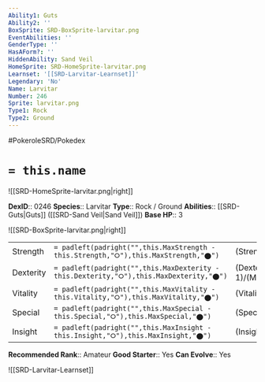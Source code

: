 ```yaml
---
Ability1: Guts
Ability2: ''
BoxSprite: SRD-BoxSprite-larvitar.png
EventAbilities: ''
GenderType: ''
HasAForm?: ''
HiddenAbility: Sand Veil
HomeSprite: SRD-HomeSprite-larvitar.png
Learnset: '[[SRD-Larvitar-Learnset]]'
Legendary: 'No'
Name: Larvitar
Number: 246
Sprite: larvitar.png
Type1: Rock
Type2: Ground
---
```


#PokeroleSRD/Pokedex

# `= this.name`

![[SRD-HomeSprite-larvitar.png|right]]

**DexID**:: 0246
**Species**:: Larvitar
**Type**:: Rock / Ground
**Abilities**:: [[SRD-Guts|Guts]] ([[SRD-Sand Veil|Sand Veil]])
**Base HP**:: 3

![[SRD-BoxSprite-larvitar.png|right]]

|           |                                                                                        |                                          |
| --------- | -------------------------------------------------------------------------------------- | ---------------------------------------- |
| Strength  | `= padleft(padright("",this.MaxStrength - this.Strength,"⭘"),this.MaxStrength,"⬤")`    | (Strength::2)/(MaxStrength::4)   |
| Dexterity | `= padleft(padright("",this.MaxDexterity - this.Dexterity,"⭘"),this.MaxDexterity,"⬤")` | (Dexterity:: 1)/(MaxDexterity::3) |
| Vitality  | `= padleft(padright("",this.MaxVitality - this.Vitality,"⭘"),this.MaxVitality,"⬤")`    | (Vitality::2)/(MaxVitality::4)   |
| Special   | `= padleft(padright("",this.MaxSpecial - this.Special,"⭘"),this.MaxSpecial,"⬤")`       | (Special::2)/(MaxSpecial::4)     |
| Insight   | `= padleft(padright("",this.MaxInsight - this.Insight,"⭘"),this.MaxInsight,"⬤")`       | (Insight::2)/(MaxInsight::4)     |

**Recommended Rank**:: Amateur
**Good Starter**:: Yes
**Can Evolve**:: Yes

![[SRD-Larvitar-Learnset]]